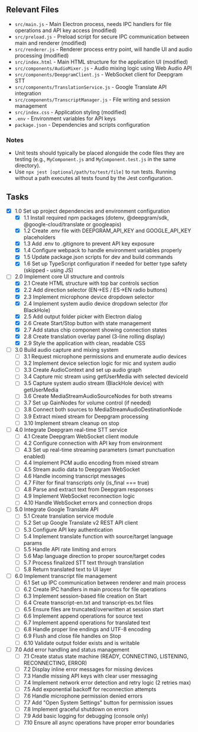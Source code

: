 ## Relevant Files

- `src/main.js` - Main Electron process, needs IPC handlers for file operations and API key access (modified)
- `src/preload.js` - Preload script for secure IPC communication between main and renderer (modified)
- `src/renderer.js` - Renderer process entry point, will handle UI and audio processing (modified)
- `src/index.html` - Main HTML structure for the application UI (modified)
- `src/components/AudioMixer.js` - Audio mixing logic using Web Audio API
- `src/components/DeepgramClient.js` - WebSocket client for Deepgram STT
- `src/components/TranslationService.js` - Google Translate API integration
- `src/components/TranscriptManager.js` - File writing and session management
- `src/index.css` - Application styling (modified)
- `.env` - Environment variables for API keys
- `package.json` - Dependencies and scripts configuration

### Notes

- Unit tests should typically be placed alongside the code files they are testing (e.g., `MyComponent.js` and `MyComponent.test.js` in the same directory).
- Use `npx jest [optional/path/to/test/file]` to run tests. Running without a path executes all tests found by the Jest configuration.

## Tasks

- [x] 1.0 Set up project dependencies and environment configuration
  - [x] 1.1 Install required npm packages (dotenv, @deepgram/sdk, @google-cloud/translate or googleapis)
  - [x] 1.2 Create .env file with DEEPGRAM_API_KEY and GOOGLE_API_KEY placeholders
  - [x] 1.3 Add .env to .gitignore to prevent API key exposure
  - [x] 1.4 Configure webpack to handle environment variables properly
  - [x] 1.5 Update package.json scripts for dev and build commands
  - [x] 1.6 Set up TypeScript configuration if needed for better type safety (skipped - using JS)

- [ ] 2.0 Implement core UI structure and controls
  - [x] 2.1 Create HTML structure with top bar controls section
  - [x] 2.2 Add direction selector (EN→ES / ES→EN radio buttons)
  - [x] 2.3 Implement microphone device dropdown selector
  - [x] 2.4 Implement system audio device dropdown selector (for BlackHole)
  - [x] 2.5 Add output folder picker with Electron dialog
  - [x] 2.6 Create Start/Stop button with state management
  - [x] 2.7 Add status chip component showing connection states
  - [x] 2.8 Create translation overlay panel (3-line rolling display)
  - [x] 2.9 Style the application with clean, readable CSS

- [ ] 3.0 Build audio capture and mixing system
  - [ ] 3.1 Request microphone permissions and enumerate audio devices
  - [ ] 3.2 Implement device selection logic for mic and system audio
  - [ ] 3.3 Create AudioContext and set up audio graph
  - [ ] 3.4 Capture mic stream using getUserMedia with selected deviceId
  - [ ] 3.5 Capture system audio stream (BlackHole device) with getUserMedia
  - [ ] 3.6 Create MediaStreamAudioSourceNodes for both streams
  - [ ] 3.7 Set up GainNodes for volume control (if needed)
  - [ ] 3.8 Connect both sources to MediaStreamAudioDestinationNode
  - [ ] 3.9 Extract mixed stream for Deepgram processing
  - [ ] 3.10 Implement stream cleanup on stop

- [ ] 4.0 Integrate Deepgram real-time STT service
  - [ ] 4.1 Create Deepgram WebSocket client module
  - [ ] 4.2 Configure connection with API key from environment
  - [ ] 4.3 Set up real-time streaming parameters (smart punctuation enabled)
  - [ ] 4.4 Implement PCM audio encoding from mixed stream
  - [ ] 4.5 Stream audio data to Deepgram WebSocket
  - [ ] 4.6 Handle incoming transcript messages
  - [ ] 4.7 Filter for final transcripts only (is_final === true)
  - [ ] 4.8 Parse and extract text from Deepgram responses
  - [ ] 4.9 Implement WebSocket reconnection logic
  - [ ] 4.10 Handle WebSocket errors and connection drops

- [ ] 5.0 Integrate Google Translate API
  - [ ] 5.1 Create translation service module
  - [ ] 5.2 Set up Google Translate v2 REST API client
  - [ ] 5.3 Configure API key authentication
  - [ ] 5.4 Implement translate function with source/target language params
  - [ ] 5.5 Handle API rate limiting and errors
  - [ ] 5.6 Map language direction to proper source/target codes
  - [ ] 5.7 Process finalized STT text through translation
  - [ ] 5.8 Return translated text to UI layer

- [ ] 6.0 Implement transcript file management
  - [ ] 6.1 Set up IPC communication between renderer and main process
  - [ ] 6.2 Create IPC handlers in main process for file operations
  - [ ] 6.3 Implement session-based file creation on Start
  - [ ] 6.4 Create transcript-en.txt and transcript-es.txt files
  - [ ] 6.5 Ensure files are truncated/overwritten at session start
  - [ ] 6.6 Implement append operations for source text
  - [ ] 6.7 Implement append operations for translated text
  - [ ] 6.8 Handle proper line endings and UTF-8 encoding
  - [ ] 6.9 Flush and close file handles on Stop
  - [ ] 6.10 Validate output folder exists and is writable

- [ ] 7.0 Add error handling and status management
  - [ ] 7.1 Create status state machine (READY, CONNECTING, LISTENING, RECONNECTING, ERROR)
  - [ ] 7.2 Display inline error messages for missing devices
  - [ ] 7.3 Handle missing API keys with clear user messaging
  - [ ] 7.4 Implement network error detection and retry logic (2 retries max)
  - [ ] 7.5 Add exponential backoff for reconnection attempts
  - [ ] 7.6 Handle microphone permission denied errors
  - [ ] 7.7 Add "Open System Settings" button for permission issues
  - [ ] 7.8 Implement graceful shutdown on errors
  - [ ] 7.9 Add basic logging for debugging (console only)
  - [ ] 7.10 Ensure all async operations have proper error boundaries